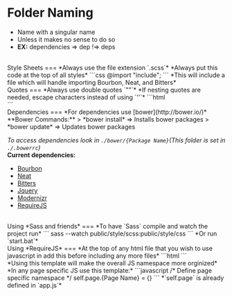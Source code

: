 Folder Naming
===
- Name with a singular name
 - Unless it makes no sense to do so
 - **EX:** dependencies => dep !=> deps

<br>
Style Sheets
===
*Always use the file extension `.scss`*  
*Always put this code at the top of all styles*  
```css
@import "include";
```
*This will include a file which will handle importing Bourbon, Neat, and Bitters*

<br>
Quotes
===
*Always use double quotes `""`*  
*If nesting quotes are needed, escape characters instead of using `''`*  
```html
<div foo="bar(\"baz\")"></div>
```

<br>
Dependencies
===
*For dependencies use [bower](http://bower.io/)*  
**Bower Commands:**  
> *bower install* => Installs bower packages  
> *bower update* => Updates bower packages

*To access dependencies look in `./bower/{Package Name}`(This folder is set in `./.bowerrc`)*  
**Current dependencies:**  
- [Bourbon](http://bourbon.io/)
- [Neat](http://neat.bourbon.io/)
- [Bitters](http://bitters.bourbon.io/)
- [Jquery](http://jquery.com/)
- [Modernizr](http://modernizr.com/)
- [RequireJS](http://requirejs.org/)

<br>
Using *Sass and friends*
===
*To have `Sass` compile and watch the project run*  
```
sass --watch public/style/scss:public/style/css
```  
*Or run `start.bat`*

<br>
Using *RequireJS*
===
*At the top of any html file that you wish to use javascript in add this before including any more files*  
```html
<script data-main="{Javascript Path}/app.js" src="{Bower Path}/requirejs/require.js"></script>
```

<br>
*Using this template will make the overall JS namespace more orginized*  
*In any page specific JS use this template:*  
```javascript
  /* Define page specific namespace */
  self.page.{Page Name} = {}
```  
*`self.page` is already defined in `app.js`*  

